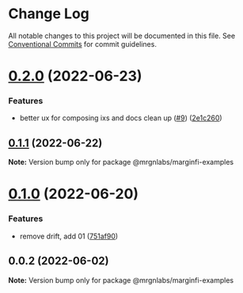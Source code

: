 # Change Log

All notable changes to this project will be documented in this file.
See [Conventional Commits](https://conventionalcommits.org) for commit guidelines.

# [0.2.0](https://github.com/mrgnlabs/marginfi-sdk/compare/@mrgnlabs/marginfi-examples@0.1.1...@mrgnlabs/marginfi-examples@0.2.0) (2022-06-23)


### Features

* better ux for composing ixs and docs clean up ([#9](https://github.com/mrgnlabs/marginfi-sdk/issues/9)) ([2e1c260](https://github.com/mrgnlabs/marginfi-sdk/commit/2e1c260aeb4f154fa3bc92462d8f0fc3c9d28e5b))





## [0.1.1](https://github.com/mrgnlabs/marginfi-sdk/compare/@mrgnlabs/marginfi-examples@0.1.0...@mrgnlabs/marginfi-examples@0.1.1) (2022-06-22)

**Note:** Version bump only for package @mrgnlabs/marginfi-examples





# [0.1.0](https://github.com/mrgnlabs/marginfi-sdk/compare/@mrgnlabs/marginfi-examples@0.0.2...@mrgnlabs/marginfi-examples@0.1.0) (2022-06-20)


### Features

* remove drift, add 01 ([751af90](https://github.com/mrgnlabs/marginfi-sdk/commit/751af903faf3b5eae3b8091af90027794757a170))





## 0.0.2 (2022-06-02)

**Note:** Version bump only for package @mrgnlabs/marginfi-examples
